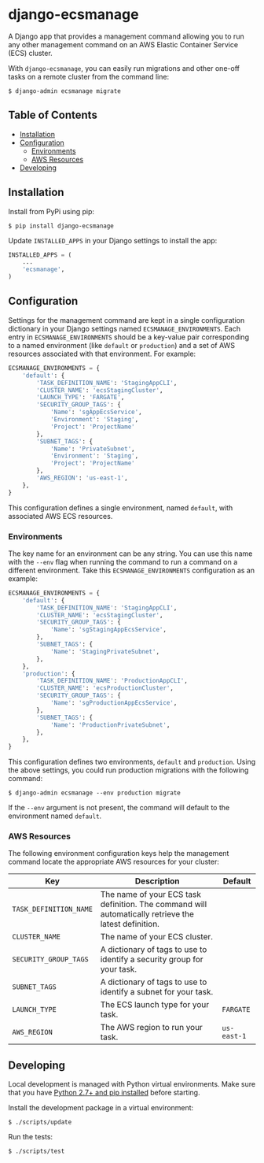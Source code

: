 # django-ecsmanage

A Django app that provides a management command allowing you to run any
other management command on an AWS Elastic Container Service
(ECS) cluster.

With `django-ecsmanage`, you can easily run migrations and other one-off tasks
on a remote cluster from the command line:

```
$ django-admin ecsmanage migrate
```

## Table of Contents

- [Installation](#installation)
- [Configuration](#configuration)
  - [Environments](#environments)
  - [AWS Resources](#aws-resources)
- [Developing](#developing)

## Installation

Install from PyPi using pip:

```
$ pip install django-ecsmanage
```

Update `INSTALLED_APPS` in your Django settings to install the app:

```python
INSTALLED_APPS = (
    ...
    'ecsmanage',
)
```

## Configuration 

Settings for the management command are kept in a single configuration
dictionary in your Django settings named `ECSMANAGE_ENVIRONMENTS`. Each entry in
`ECSMANAGE_ENVIRONMENTS` should be a key-value pair corresponding to a
named environment (like `default` or `production`) and a set of AWS resources
associated with that environment. For example:

```python
ECSMANAGE_ENVIRONMENTS = {
    'default': {
        'TASK_DEFINITION_NAME': 'StagingAppCLI',
        'CLUSTER_NAME': 'ecsStagingCluster',
        'LAUNCH_TYPE': 'FARGATE',
        'SECURITY_GROUP_TAGS': {
            'Name': 'sgAppEcsService',
            'Environment': 'Staging',
            'Project': 'ProjectName'
        },
        'SUBNET_TAGS': {
            'Name': 'PrivateSubnet',
            'Environment': 'Staging',
            'Project': 'ProjectName'
        },
        'AWS_REGION': 'us-east-1',
    },
}
```

This configuration defines a single environment, named `default`, with
associated AWS ECS resources.

### Environments

The key name for an environment can be any string. You can use this name
with the `--env` flag when running the command to run a command on a
different environment. Take this `ECSMANAGE_ENVIRONMENTS` configuration
as an example:

```python
ECSMANAGE_ENVIRONMENTS = {
    'default': {
        'TASK_DEFINITION_NAME': 'StagingAppCLI',
        'CLUSTER_NAME': 'ecsStagingCluster',
        'SECURITY_GROUP_TAGS': {
            'Name': 'sgStagingAppEcsService',
        },
        'SUBNET_TAGS': {
            'Name': 'StagingPrivateSubnet',
        },
    },
    'production': {
        'TASK_DEFINITION_NAME': 'ProductionAppCLI',
        'CLUSTER_NAME': 'ecsProductionCluster',
        'SECURITY_GROUP_TAGS': {
            'Name': 'sgProductionAppEcsService',
        },
        'SUBNET_TAGS': {
            'Name': 'ProductionPrivateSubnet',
        },
    },
}
```

This configuration defines two environments, `default` and `production`.
Using the above settings, you could run production migrations with the
following command:

```
$ django-admin ecsmanage --env production migrate
```

If the `--env` argument is not present, the command will default to the
environment named `default`. 

### AWS Resources

The following environment configuration keys help the management command locate
the appropriate AWS resources for your cluster:

| Key                    | Description                                                                                          | Default     |
| ---------------------- | ---------------------------------------------------------------------------------------------------- | ----------- |
| `TASK_DEFINITION_NAME` | The name of your ECS task definition. The command will automatically retrieve the latest definition. |             |
| `CLUSTER_NAME`         | The name of your ECS cluster.                                                                        |             |
| `SECURITY_GROUP_TAGS`  | A dictionary of tags to use to identify a security group for your task.                              |             |
| `SUBNET_TAGS`          | A dictionary of tags to use to identify a subnet for your task.                                      |             |
| `LAUNCH_TYPE`          | The ECS launch type for your task.                                                                   | `FARGATE`   |
| `AWS_REGION`           | The AWS region to run your task.                                                                     | `us-east-1` |

## Developing

Local development is managed with Python virtual environments. Make sure that
you have [Python 2.7+ and pip installed](https://www.python.org/downloads/)
before starting.

Install the development package in a virtual environment:

```
$ ./scripts/update
```

Run the tests:

```
$ ./scripts/test
```
